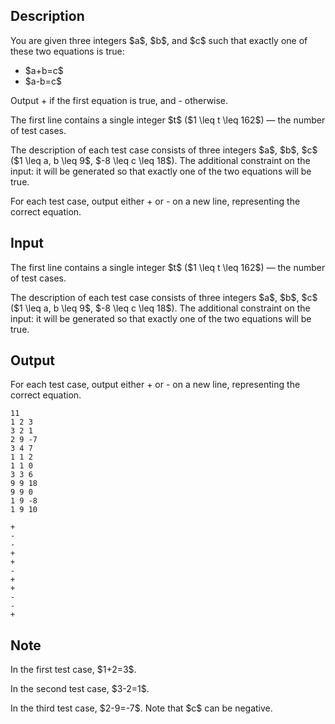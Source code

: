 ## Description

<div><p>You are given three integers $a$, $b$, and $c$ such that <span class="tex-font-style-bf">exactly one</span> of these two equations is true: </p><ul> <li> $a+b=c$ </li><li> $a-b=c$ </li></ul> Output <span class="tex-font-style-tt">+</span> if the first equation is true, and <span class="tex-font-style-tt">-</span> otherwise.</div><div class="input-specification"><p>The first line contains a single integer $t$ ($1 \leq t \leq 162$)&nbsp;— the number of test cases.</p><p>The description of each test case consists of three integers $a$, $b$, $c$ ($1 \leq a, b \leq 9$, $-8 \leq c \leq 18$). The additional constraint on the input: it will be generated so that <span class="tex-font-style-bf">exactly</span> one of the two equations will be true.</p></div><div class="output-specification"><p>For each test case, output either <span class="tex-font-style-tt">+</span> or <span class="tex-font-style-tt">-</span> on a new line, representing the correct equation.</p></div>

## Input

<p>The first line contains a single integer $t$ ($1 \leq t \leq 162$)&nbsp;— the number of test cases.</p><p>The description of each test case consists of three integers $a$, $b$, $c$ ($1 \leq a, b \leq 9$, $-8 \leq c \leq 18$). The additional constraint on the input: it will be generated so that <span class="tex-font-style-bf">exactly</span> one of the two equations will be true.</p>

## Output

<p>For each test case, output either <span class="tex-font-style-tt">+</span> or <span class="tex-font-style-tt">-</span> on a new line, representing the correct equation.</p>





```input1|2,4,6,8,10,12
11
1 2 3
3 2 1
2 9 -7
3 4 7
1 1 2
1 1 0
3 3 6
9 9 18
9 9 0
1 9 -8
1 9 10
```




```output1
+
-
-
+
+
-
+
+
-
-
+
```



## Note

<p>In the first test case, $1+2=3$.</p><p>In the second test case, $3-2=1$.</p><p>In the third test case, $2-9=-7$. Note that $c$ can be negative.</p>
